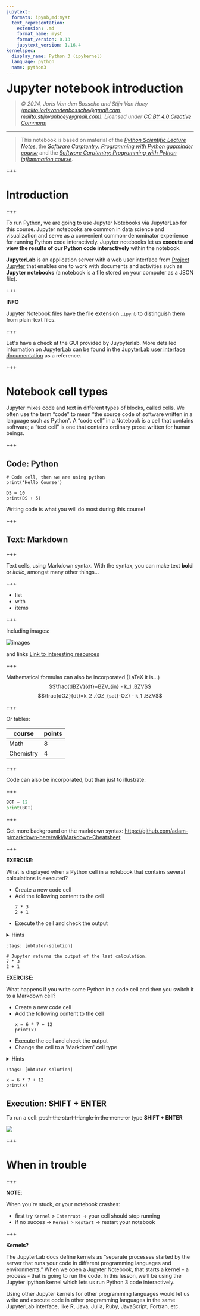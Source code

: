 ```yaml
---
jupytext:
  formats: ipynb,md:myst
  text_representation:
    extension: .md
    format_name: myst
    format_version: 0.13
    jupytext_version: 1.16.4
kernelspec:
  display_name: Python 3 (ipykernel)
  language: python
  name: python3
---
```


<p><font size="6"><b>Jupyter notebook introduction </b></font></p>

> *© 2024, Joris Van den Bossche and Stijn Van Hoey  (<mailto:jorisvandenbossche@gmail.com>, <mailto:stijnvanhoey@gmail.com>). Licensed under [CC BY 4.0 Creative Commons](http://creativecommons.org/licenses/by/4.0/)*

-----

> This notebook is based on material of the [*Python Scientific Lecture Notes*](https://scipy-lectures.github.io/), the [*Software Carptentry: Programming with Python gapminder course*](https://swcarpentry.github.io/python-novice-gapminder) and the [*Software Carptentry: Programming with Python inflammation course*](https://swcarpentry.github.io/python-novice-inflammation/).

+++

# Introduction

+++

To run Python, we are going to use Jupyter Notebooks via JupyterLab for this course. Jupyter notebooks are common in data science and visualization and serve as a convenient common-denominator experience for running Python code interactively. Jupyter notebooks let us __execute and view the results of our Python code interactively__ within the notebook.

__JupyterLab__ is an application server with a web user interface from [Project Jupyter](https://jupyter.org/) that enables one to work with documents and activities such as __Jupyter notebooks__ (a notebook is a file stored on your computer as a JSON file).

+++

<div class="alert alert-info">

__INFO__

Jupyter Notebook files have the file extension `.ipynb` to distinguish them from plain-text files.
    
</div>

+++

Let's have a check at the GUI provided by Juypyterlab. More detailed information on JupyterLab can be found in the [JupyterLab user interface documentation](https://jupyterlab.readthedocs.io/en/stable/user/interface.html) as a reference.

+++

# Notebook cell types

Jupyter mixes code and text in different types of blocks, called cells. We often use the term “code” to mean “the source code of software written in a language such as Python”. A “code cell” in a Notebook is a cell that contains software; a “text cell” is one that contains ordinary prose written for human beings.

+++

## Code: Python

```{code-cell} ipython3
# Code cell, then we are using python
print('Hello Course')
```

```{code-cell} ipython3
DS = 10
print(DS + 5)
```

Writing code is what you will do most during this course!

+++

## Text: Markdown

+++

Text cells, using Markdown syntax. With the syntax, you can make text **bold** or *italic*, amongst many other things...

+++

* list
* with
* items

+++

Including images:

![images](https://upload.wikimedia.org/wikipedia/commons/c/c3/Python-logo-notext.svg)

and links [Link to interesting resources](https://www.youtube.com/watch?v=z9Uz1icjwrM)

+++

Mathematical formulas can also be incorporated (LaTeX it is...)
$$\frac{dBZV}{dt}=BZV_{in} - k_1 .BZV$$
$$\frac{dOZ}{dt}=k_2 .(OZ_{sat}-OZ) - k_1 .BZV$$

+++

Or tables:

course | points
 --- | --- 
 Math | 8
 Chemistry | 4

+++

Code can also be incorporated, but than just to illustrate:

+++

```python
BOT = 12
print(BOT)
```

+++

Get more background on the markdown syntax: https://github.com/adam-p/markdown-here/wiki/Markdown-Cheatsheet

+++

<div class="alert alert-success">

**EXERCISE**:

What is displayed when a Python cell in a notebook that contains several calculations is executed? 
    
- Create a new code cell
- Add the following content to the cell    
    ```
    7 * 3
    2 + 1
    ```
- Execute the cell and check the output
    

<details><summary>Hints</summary>

- To add a new cell, you can use the `+`-icon button in the notebook menu
- To execute a cell, you can use the play-icon button in the notebook menu of use SHIFT + ENTER

</details>    
    
</div>

```{code-cell} ipython3
:tags: [nbtutor-solution]

# Jupyter returns the output of the last calculation.
7 * 3
2 + 1
```

<div class="alert alert-success">

**EXERCISE**:

What happens if you write some Python in a code cell and then you switch it to a Markdown cell? 
    
- Create a new code cell
- Add the following content to the cell    
    ```
    x = 6 * 7 + 12
    print(x)
    ```
- Execute the cell and check the output 
- Change the cell to a 'Markdown' cell type    
    
<details><summary>Hints</summary>

- To switch a cell type, us the dropdown menu with cell types in the notebook menu

</details>    
    
</div>

```{code-cell} ipython3
:tags: [nbtutor-solution]

x = 6 * 7 + 12
print(x)
```

## Execution: SHIFT + ENTER

To run a cell: <strike>push the start triangle in the menu or</strike> type **SHIFT + ENTER**

![](../../img/shiftenter.jpg)

+++

# When in trouble

+++

<div class="alert alert-danger">

__NOTE__: 
    
When you're stuck, or your notebook crashes: 
    
- first try <code>Kernel</code> > <code>Interrupt</code> -> your cell should stop running
- if no succes -> <code>Kernel</code> > <code>Restart</code> -> restart your notebook
    
</div>

+++

<div class="alert alert-info">

__Kernels?__

The JupyterLab docs define kernels as “separate processes started by the server that runs your code in different programming languages and environments.” When we open a Jupyter Notebook, that starts a kernel - a process - that is going to run the code. In this lesson, we’ll be using the Jupyter ipython kernel which lets us run Python 3 code interactively.

Using other Jupyter kernels for other programming languages would let us write and execute code in other programming languages in the same JupyterLab interface, like R, Java, Julia, Ruby, JavaScript, Fortran, etc.
</div>

```{code-cell} ipython3

```
